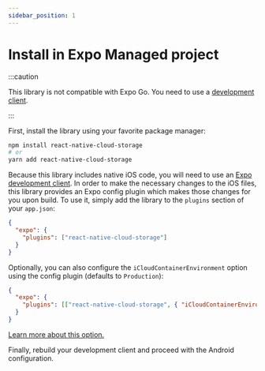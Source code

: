 ```yaml
---
sidebar_position: 1
---
```


# Install in Expo Managed project

:::caution

This library is not compatible with Expo Go. You need to use a [development client](https://docs.expo.dev/development/create-development-builds/).

:::

First, install the library using your favorite package manager:

```sh
npm install react-native-cloud-storage
# or
yarn add react-native-cloud-storage
```

Because this library includes native iOS code, you will need to use an [Expo development client](https://docs.expo.dev/development/create-development-builds/). In order to make the necessary changes to the iOS files, this library provides an Expo config plugin which makes those changes for you upon build. To use it, simply add the library to the `plugins` section of your `app.json`:

```json
{
  "expo": {
    "plugins": ["react-native-cloud-storage"]
  }
}
```

Optionally, you can also configure the `iCloudContainerEnvironment` option using the config plugin (defaults to `Production`):

```json
{
  "expo": {
    "plugins": [["react-native-cloud-storage", { "iCloudContainerEnvironment": "Development" }]]
  }
}
```

[Learn more about this option.](https://developer.apple.com/documentation/bundleresources/entitlements/com_apple_developer_icloud-container-environment)

Finally, rebuild your development client and proceed with the Android configuration.
